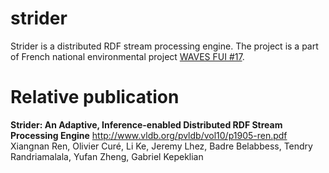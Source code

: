 # strider

Strider is a distributed RDF stream processing engine. The project is a part of French national environmental project [WAVES FUI #17](http://www.waves-rsp.org).

# Relative publication

**Strider: An Adaptive, Inference-enabled Distributed RDF Stream Processing Engine** http://www.vldb.org/pvldb/vol10/p1905-ren.pdf
Xiangnan Ren, Olivier Curé, Li Ke, Jeremy Lhez, Badre Belabbess, Tendry Randriamalala, Yufan Zheng, Gabriel Kepeklian

